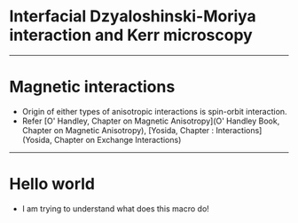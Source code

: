 # Interfacial Dzyaloshinski-Moriya interaction and Kerr microscopy

---

# Magnetic interactions

- Origin of either types of anisotropic interactions is spin-orbit interaction.
- Refer [O' Handley, Chapter on Magnetic Anisotropy](O' Handley Book, Chapter on Magnetic Anisotropy), [Yosida, Chapter : Interactions](Yosida, Chapter on Exchange Interactions)

---

# Hello world

- I am trying to understand what does this macro do!
